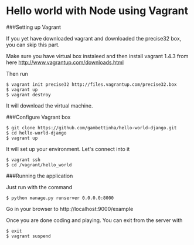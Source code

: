 Hello world with Node using Vagrant
===================================



###Setting up Vagrant

If you yet have downloaded vagrant and downloaded the precise32 box, you can skip this part.

Make sure you have virtual box instaleed and then install vagrant 1.4.3 from here http://www.vagrantup.com/downloads.html

Then run

    $ vagrant init precise32 http://files.vagrantup.com/precise32.box
    $ vagrant up
    $ vagrant destroy
    
It will download the virtual machine. 
    

###Configure Vagrant box

    $ git clone https://github.com/gambettinha/hello-world-django.git
    $ cd hello-world-django
    $ vagrant up
    
It will set up your environment. Let's connect into it

    $ vagrant ssh
    $ cd /vagrant/hello_world
   
    
###Running the application
    
Just run with the command

    $ python manage.py runserver 0.0.0.0:8000
    
Go in your browser to http://localhost:9000/example


Once you are done coding and playing. You can exit from the server with
    
    $ exit
    $ vagrant suspend
